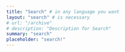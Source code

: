 ```yaml
---
title: "Search" # in any language you want
layout: "search" # is necessary
# url: "/archive"
# description: "Description for Search"
summary: "search"
placeholder: "search!"
---
```

